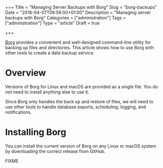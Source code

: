 +++
Title = "Managing Server Backups with Borg"
Slug = "borg-backups"
Date = "2018-04-07T09:59:00+01:00"
Description = "Managing server backups with Borg"
Categories = ["administration"]
Tags = ["administration"]
Type = "article"
Draft = true

+++

[Borg](https://borgbackup.readthedocs.io) provides a convenient and well-designed command-line utility for backing up files and directories. This article shows how to use Borg with other tools to create a data backup service.

<!--more-->

# Overview

Versions of Borg for Linux and macOS are provided as a single file. You do not need to install anything else to use it.

Since Borg only handles the back up and restore of files, we will need to use other tools to handle database exports, scheduling, logging, and notifications.

# Installing Borg

You can install the current version of Borg on any Linux or macOS system by downloading the correct release from GitHub.

FIXME
